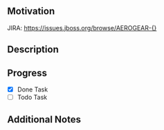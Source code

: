 ## Motivation

<!-- The reason underlying the contents of the PR, can be a link to the originating JIRA -->

JIRA: https://issues.jboss.org/browse/AEROGEAR-{}

## Description

<!-- The contents of the Pull Request, such as an overview of the changes implemented and impacted areas, additions, removals, etc. -->

## Progress

- [x] Done Task
- [ ] Todo Task

## Additional Notes

<!-- Optional, extra context or instructions around the contents of this Pull Request -->

<!-- NOTE -->
<!-- To run the integration tests, select "test/integration" label in the right column. Check the Jenkins log to get the test results -->
